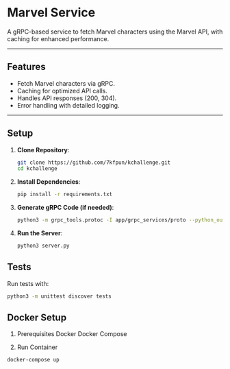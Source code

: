# Marvel Service

A gRPC-based service to fetch Marvel characters using the Marvel API, with caching for enhanced performance.

---

## Features

- Fetch Marvel characters via gRPC.
- Caching for optimized API calls.
- Handles API responses (200, 304).
- Error handling with detailed logging.

---

## Setup

1. **Clone Repository**:
   ```bash
   git clone https://github.com/7kfpun/kchallenge.git
   cd kchallenge
   ```

2. **Install Dependencies**:
	```bash
	pip install -r requirements.txt
	```

3. **Generate gRPC Code (if needed)**:
	```bash
	python3 -m grpc_tools.protoc -I app/grpc_services/proto --python_out=app/grpc_services/proto --grpc_python_out=app/grpc_services/proto app/grpc_services/proto/marvel.protomarvel.proto
	```

4. **Run the Server**:
	```bash
	python3 server.py
	```
	
## Tests

Run tests with:
```bash
python3 -m unittest discover tests
```

## Docker Setup

1. Prerequisites
	Docker
	Docker Compose

2. Run Container
```bash
docker-compose up
```
